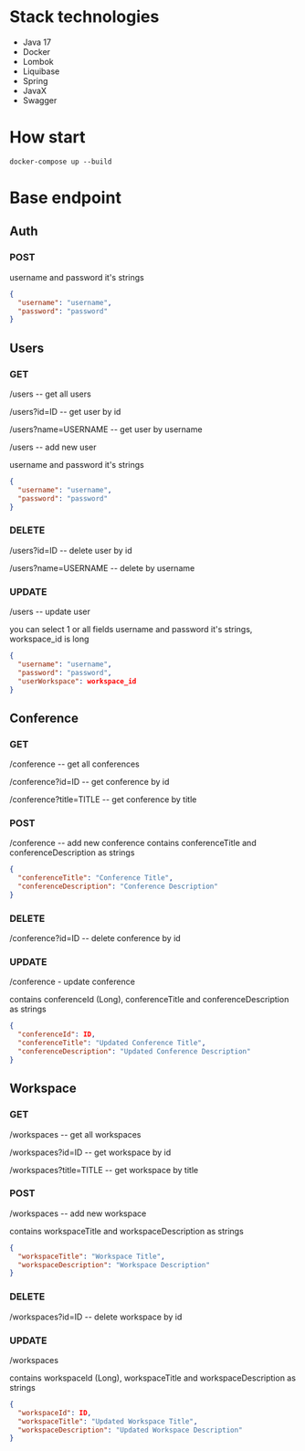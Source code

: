 # Stack technologies
- Java 17
- Docker
- Lombok
- Liquibase
- Spring
- JavaX
- Swagger

# How start

```shell
docker-compose up --build
```
# Base endpoint

## Auth

### POST
username and password it's strings

```json
{
  "username": "username",
  "password": "password"
}
```

## Users
### GET

/users -- get all users

/users?id=ID -- get user by id

/users?name=USERNAME -- get user by username

/users -- add new user

username and password it's strings

```json
{
  "username": "username",
  "password": "password"
}
```

### DELETE

/users?id=ID -- delete user by id

/users?name=USERNAME -- delete by username

### UPDATE

/users -- update user

you can select 1 or all fields username and password it's strings, workspace_id is long
```json
{
  "username": "username",
  "password": "password",
  "userWorkspace": workspace_id
}
```

## Conference
### GET

/conference -- get all conferences

/conference?id=ID -- get conference by id

/conference?title=TITLE -- get conference by title

### POST

/conference -- add new conference
contains conferenceTitle and conferenceDescription as strings
```json
{
  "conferenceTitle": "Conference Title",
  "conferenceDescription": "Conference Description"
}
```


### DELETE
/conference?id=ID -- delete conference by id

### UPDATE
/conference - update conference

contains conferenceId (Long), conferenceTitle and conferenceDescription as strings

```json
{
  "conferenceId": ID,
  "conferenceTitle": "Updated Conference Title",
  "conferenceDescription": "Updated Conference Description"
}
```

## Workspace
### GET

/workspaces -- get all workspaces

/workspaces?id=ID -- get workspace by id

/workspaces?title=TITLE -- get workspace by title

### POST

/workspaces -- add new workspace

contains workspaceTitle and workspaceDescription as strings

```json
{
  "workspaceTitle": "Workspace Title",
  "workspaceDescription": "Workspace Description"
}
```

### DELETE

/workspaces?id=ID -- delete workspace by id

### UPDATE

/workspaces

contains workspaceId (Long), workspaceTitle and workspaceDescription as strings

```json
{
  "workspaceId": ID,
  "workspaceTitle": "Updated Workspace Title",
  "workspaceDescription": "Updated Workspace Description"
}
```
